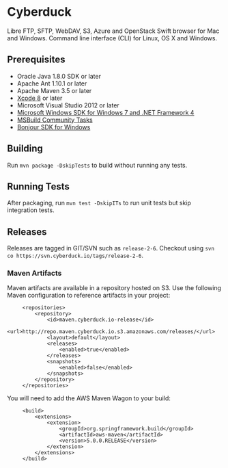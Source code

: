 # Cyberduck

Libre FTP, SFTP, WebDAV, S3, Azure and OpenStack Swift browser for Mac and Windows. Command line interface (CLI) for Linux, OS X and Windows.

## Prerequisites

- Oracle Java 1.8.0 SDK or later
- Apache Ant 1.10.1 or later
- Apache Maven 3.5 or later
- [Xcode 8](https://developer.apple.com/xcode/download/) or later
- Microsoft Visual Studio 2012 or later
- [Microsoft Windows SDK for Windows 7 and .NET Framework 4](http://www.microsoft.com/downloads/details.aspx?FamilyID=6b6c21d2-2006-4afa-9702-529fa782d63b&displaylang=en)
- [MSBuild Community Tasks](https://github.com/loresoft/msbuildtasks)
- [Bonjour SDK for Windows](https://developer.apple.com/downloads/index.action?q=Bonjour%20SDK%20for%20Windows)

## Building

Run `mvn package -DskipTests` to build without running any tests.

## Running Tests

After packaging, run `mvn test -DskipITs` to run unit tests but skip integration tests.

## Releases

Releases are tagged in GIT/SVN such as `release-2-6`. Checkout using `svn co https://svn.cyberduck.io/tags/release-2-6`.

### Maven Artifacts

Maven artifacts are available in a repository hosted on S3. Use the following Maven configuration to reference artifacts in your project:
 
         <repositories>
             <repository>
                 <id>maven.cyberduck.io-release</id>
                 <url>http://repo.maven.cyberduck.io.s3.amazonaws.com/releases/</url>
                 <layout>default</layout>
                 <releases>
                     <enabled>true</enabled>
                 </releases>
                 <snapshots>
                     <enabled>false</enabled>
                 </snapshots>
             </repository>
         </repositories>

You will need to add the AWS Maven Wagon to your build:

         <build>
             <extensions>
                 <extension>
                     <groupId>org.springframework.build</groupId>
                     <artifactId>aws-maven</artifactId>
                     <version>5.0.0.RELEASE</version>
                 </extension>
             </extensions>
         </build>

